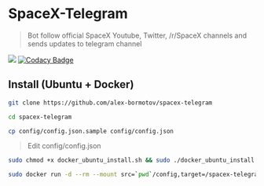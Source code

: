 # SpaceX-Telegram

> Bot follow official SpaceX Youtube, Twitter, /r/SpaceX channels and sends updates to telegram channel

![](https://github.com/alex-bormotov/spacex-telegram/workflows/Github-CICD/badge.svg)   [![Codacy Badge](https://app.codacy.com/project/badge/Grade/138eb3776f71492ebcb77edc3d37a5d7)](https://www.codacy.com/manual/alex-bormotov/spacex-telegram?utm_source=github.com&amp;utm_medium=referral&amp;utm_content=alex-bormotov/spacex-telegram&amp;utm_campaign=Badge_Grade)

## Install (Ubuntu + Docker)

```bash
git clone https://github.com/alex-bormotov/spacex-telegram
```

```bash
cd spacex-telegram
```

```bash
cp config/config.json.sample config/config.json
```

> Edit config/config.json

```bash
sudo chmod +x docker_ubuntu_install.sh && sudo ./docker_ubuntu_install.sh
```

```bash
sudo docker run -d --rm --mount src=`pwd`/config,target=/spacex-telegram/config,type=bind skilfulll1/spacex-telegram:latest
```